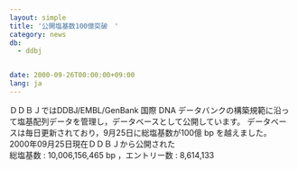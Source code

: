 ```yaml
---
layout: simple
title: '公開塩基数100億突破　'
category: news
db:
  - ddbj


date: 2000-09-26T00:00:00+09:00
lang: ja
---
```


ＤＤＢＪではDDBJ/EMBL/GenBank 国際 DNA データバンクの構築規範に沿って塩基配列データを管理し，データベースとして公開しています。 データベースは毎日更新されており，9月25日に総塩基数が100億 bp を越えました。<br>2000年09月25日現在ＤＤＢＪから公開された<br>総塩基数 : 10,006,156,465 bp ，エントリー数 : 8,614,133
